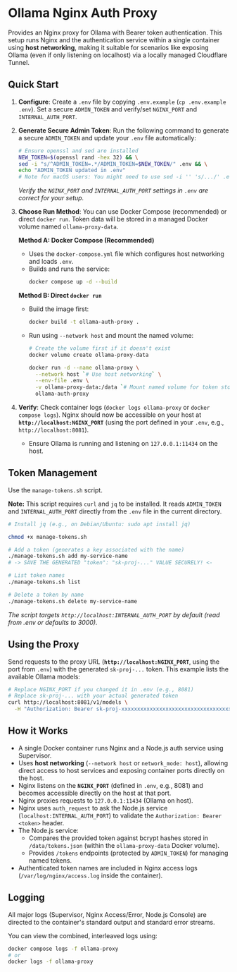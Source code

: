 # Ollama Nginx Auth Proxy

Provides an Nginx proxy for Ollama with Bearer token authentication. This setup runs Nginx and the authentication service within a single container using **host networking**, making it suitable for scenarios like exposing Ollama (even if only listening on localhost) via a locally managed Cloudflare Tunnel.

## Quick Start

1.  **Configure**: Create a `.env` file by copying `.env.example` (`cp .env.example .env`). Set a secure `ADMIN_TOKEN` and verify/set `NGINX_PORT` and `INTERNAL_AUTH_PORT`.

2.  **Generate Secure Admin Token**: Run the following command to generate a secure `ADMIN_TOKEN` and update your `.env` file automatically:
    ```bash
    # Ensure openssl and sed are installed
    NEW_TOKEN=$(openssl rand -hex 32) && \
    sed -i "s/^ADMIN_TOKEN=.*/ADMIN_TOKEN=$NEW_TOKEN/" .env && \
    echo "ADMIN_TOKEN updated in .env"
    # Note for macOS users: You might need to use sed -i '' 's/.../' .env (add empty quotes after -i)
    ```
    *Verify the `NGINX_PORT` and `INTERNAL_AUTH_PORT` settings in `.env` are correct for your setup.*

3.  **Choose Run Method**: You can use Docker Compose (recommended) or direct `docker run`. Token data will be stored in a managed Docker volume named `ollama-proxy-data`.

    **Method A: Docker Compose (Recommended)**
    *   Uses the `docker-compose.yml` file which configures host networking and loads `.env`.
    *   Builds and runs the service:
        ```bash
        docker compose up -d --build
        ```

    **Method B: Direct `docker run`**
    *   Build the image first:
        ```bash
        docker build -t ollama-auth-proxy .
        ```
    *   Run using `--network host` and mount the named volume:
        ```bash
        # Create the volume first if it doesn't exist
        docker volume create ollama-proxy-data

        docker run -d --name ollama-proxy \
          --network host `# Use host networking` \
          --env-file .env \
          -v ollama-proxy-data:/data `# Mount named volume for token storage` \
          ollama-auth-proxy
        ```

4.  **Verify**: Check container logs (`docker logs ollama-proxy` or `docker compose logs`). Nginx should now be accessible on your host at **`http://localhost:NGINX_PORT`** (using the port defined in your `.env`, e.g., `http://localhost:8081`). 

    *   Ensure Ollama is running and listening on `127.0.0.1:11434` on the host.

## Token Management

Use the `manage-tokens.sh` script.

**Note:** This script requires `curl` and `jq` to be installed. It reads `ADMIN_TOKEN` and `INTERNAL_AUTH_PORT` directly from the `.env` file in the current directory.

```bash
# Install jq (e.g., on Debian/Ubuntu: sudo apt install jq)

chmod +x manage-tokens.sh

# Add a token (generates a key associated with the name)
./manage-tokens.sh add my-service-name
# -> SAVE THE GENERATED "token": "sk-proj-..." VALUE SECURELY! <-

# List token names
./manage-tokens.sh list

# Delete a token by name
./manage-tokens.sh delete my-service-name
```
*The script targets `http://localhost:INTERNAL_AUTH_PORT` by default (read from .env or defaults to 3000).* 

## Using the Proxy

Send requests to the proxy URL (**`http://localhost:NGINX_PORT`**, using the port from `.env`) with the generated `sk-proj-...` token. This example lists the available Ollama models:

```bash
# Replace NGINX_PORT if you changed it in .env (e.g., 8081)
# Replace sk-proj-... with your actual generated token
curl http://localhost:8081/v1/models \
  -H "Authorization: Bearer sk-proj-xxxxxxxxxxxxxxxxxxxxxxxxxxxxxxxxxxxxxxxxxxxxxxxx"
```

## How it Works

*   A single Docker container runs Nginx and a Node.js auth service using Supervisor.
*   Uses **host networking** (`--network host` or `network_mode: host`), allowing direct access to host services and exposing container ports directly on the host.
*   Nginx listens on the **`NGINX_PORT`** (defined in `.env`, e.g., 8081) and becomes accessible directly on the host at that port.
*   Nginx proxies requests to `127.0.0.1:11434` (Ollama on host).
*   Nginx uses `auth_request` to ask the Node.js service (`localhost:INTERNAL_AUTH_PORT`) to validate the `Authorization: Bearer <token>` header.
*   The Node.js service:
    *   Compares the provided token against bcrypt hashes stored in `/data/tokens.json` (within the `ollama-proxy-data` Docker volume).
    *   Provides `/tokens` endpoints (protected by `ADMIN_TOKEN`) for managing named tokens.
*   Authenticated token names are included in Nginx access logs (`/var/log/nginx/access.log` inside the container).

## Logging

All major logs (Supervisor, Nginx Access/Error, Node.js Console) are directed to the container's standard output and standard error streams. 

You can view the combined, interleaved logs using:
```bash
docker compose logs -f ollama-proxy 
# or 
docker logs -f ollama-proxy 
```
